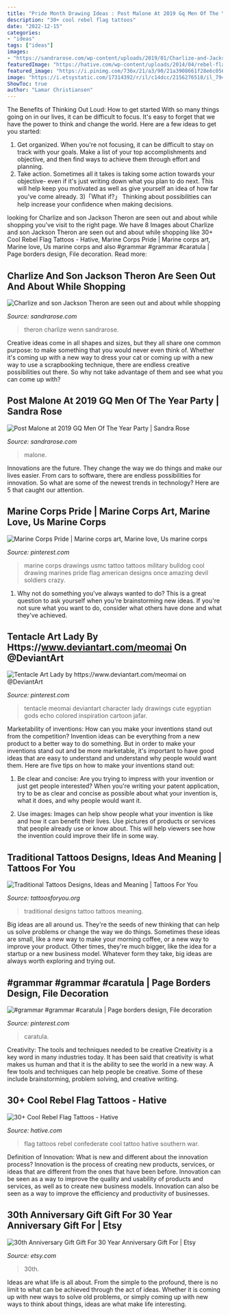 ```yaml
---
title: "Pride Month Drawing Ideas : Post Malone At 2019 Gq Men Of The Year Party"
description: "30+ cool rebel flag tattoos"
date: "2022-12-15"
categories:
- "ideas"
tags: ["ideas"]
images:
- "https://sandrarose.com/wp-content/uploads/2019/01/Charlize-and-Jackson-Theron-7-wenn35926979.jpg"
featuredImage: "https://hative.com/wp-content/uploads/2014/04/rebel-flag-tattoos/21-confederate-flag.jpg"
featured_image: "https://i.pinimg.com/736x/21/a3/90/21a3908661f28e6c0568c680a5c49cef.jpg"
image: "https://i.etsystatic.com/17314392/r/il/c14dcc/2156276518/il_794xN.2156276518_3m8m.jpg"
ShowToc: true
author: "Lamar Christiansen"
---
```



The Benefits of Thinking Out Loud: How to get started
With so many things going on in our lives, it can be difficult to focus. It's easy to forget that we have the power to think and change the world. Here are a few ideas to get you started: 
1) Get organized. When you're not focusing, it can be difficult to stay on track with your goals. Make a list of your top accomplishments and objective, and then find ways to achieve them through effort and planning. 
2) Take action. Sometimes all it takes is taking some action towards your objective- even if it's just writing down what you plan to do next. This will help keep you motivated as well as give yourself an idea of how far you've come already. 
3)「What if?」 Thinking about possibilities can help increase your confidence when making decisions.

	

		
looking for Charlize and son Jackson Theron are seen out and about while shopping you've visit to the right page. We have 8 Images about Charlize and son Jackson Theron are seen out and about while shopping like 30+ Cool Rebel Flag Tattoos - Hative, Marine Corps Pride | Marine corps art, Marine love, Us marine corps and also #grammar #grammar #caratula | Page borders design, File decoration. Read more:
		
    
## Charlize And Son Jackson Theron Are Seen Out And About While Shopping

<img loading=lazy src="https://sandrarose.com/wp-content/uploads/2019/01/Charlize-and-Jackson-Theron-7-wenn35926979.jpg" onerror="this.onerror=null;this.src='https://tse4.mm.bing.net/th?id=OIP.KOcSR4djd0EKwmWBFMOc4AHaK4&amp;pid=15.1';" alt="Charlize and son Jackson Theron are seen out and about while shopping">

_Source: sandrarose.com_

>theron charlize wenn sandrarose. 

	

Creative ideas come in all shapes and sizes, but they all share one common purpose: to make something that you would never even think of. Whether it's coming up with a new way to dress your cat or coming up with a new way to use a scrapbooking technique, there are endless creative possibilities out there. So why not take advantage of them and see what you can come up with?

    
## Post Malone At 2019 GQ Men Of The Year Party | Sandra Rose

<img loading=lazy src="http://sandrarose.com/wp-content/uploads/2019/12/Post-Malone-at-GQ-BG.jpg" onerror="this.onerror=null;this.src='https://tse4.mm.bing.net/th?id=OIP.DcBv_OJPc1I91G5DtNHnpAHaJQ&amp;pid=15.1';" alt="Post Malone at 2019 GQ Men Of The Year Party | Sandra Rose">

_Source: sandrarose.com_

>malone. 

	

Innovations are the future. They change the way we do things and make our lives easier. From cars to software, there are endless possibilities for innovation. So what are some of the newest trends in technology? Here are 5 that caught our attention.

    
## Marine Corps Pride | Marine Corps Art, Marine Love, Us Marine Corps

<img loading=lazy src="https://i.pinimg.com/originals/dc/27/0c/dc270c4c33d8a4a02bfe1010eeff672e.jpg" onerror="this.onerror=null;this.src='https://tse2.mm.bing.net/th?id=OIP.nhX6IwwkoZRl8_idg6T0FgHaLH&amp;pid=15.1';" alt="Marine Corps Pride | Marine corps art, Marine love, Us marine corps">

_Source: pinterest.com_

>marine corps drawings usmc tattoo tattoos military bulldog cool drawing marines pride flag american designs once amazing devil soldiers crazy. 

	

1. Why not do something you've always wanted to do? This is a great question to ask yourself when you're brainstorming new ideas. If you're not sure what you want to do, consider what others have done and what they've achieved.

    
## Tentacle Art Lady By Https://www.deviantart.com/meomai On @DeviantArt

<img loading=lazy src="https://i.pinimg.com/736x/21/a3/90/21a3908661f28e6c0568c680a5c49cef.jpg" onerror="this.onerror=null;this.src='https://tse1.mm.bing.net/th?id=OIP.QG43KS0augM8Bw9pJko6IwHaKL&amp;pid=15.1';" alt="Tentacle Art Lady by https://www.deviantart.com/meomai on @DeviantArt">

_Source: pinterest.com_

>tentacle meomai deviantart character lady drawings cute egyptian gods echo colored inspiration cartoon jafar. 

	

Marketability of inventions: How can you make your inventions stand out from the competition?
Invention ideas can be everything from a new product to a better way to do something. But in order to make your inventions stand out and be more marketable, it's important to have good ideas that are easy to understand and understand why people would want them. Here are five tips on how to make your inventions stand out:
1. Be clear and concise: Are you trying to impress with your invention or just get people interested? When you're writing your patent application, try to be as clear and concise as possible about what your invention is, what it does, and why people would want it.

2. Use images: Images can help show people what your invention is like and how it can benefit their lives. Use pictures of products or services that people already use or know about. This will help viewers see how the invention could improve their life in some way.

    
## Traditional Tattoos Designs, Ideas And Meaning | Tattoos For You

<img loading=lazy src="http://www.tattoosforyou.org/wp-content/uploads/2013/09/Traditional-Tattoo-Designs.jpg" onerror="this.onerror=null;this.src='https://tse4.mm.bing.net/th?id=OIP.7s1q7SYMB649yRVXxD6YnAHaJ3&amp;pid=15.1';" alt="Traditional Tattoos Designs, Ideas and Meaning | Tattoos For You">

_Source: tattoosforyou.org_

>traditional designs tattoo tattoos meaning. 

	

Big ideas are all around us. They're the seeds of new thinking that can help us solve problems or change the way we do things. Sometimes these ideas are small, like a new way to make your morning coffee, or a new way to improve your product. Other times, they're much bigger, like the idea for a startup or a new business model. Whatever form they take, big ideas are always worth exploring and trying out.

    
## #grammar #grammar #caratula | Page Borders Design, File Decoration

<img loading=lazy src="https://i.pinimg.com/736x/3e/9b/3e/3e9b3ed94c64ea5115550a7d8a6a05d8.jpg" onerror="this.onerror=null;this.src='https://tse1.mm.bing.net/th?id=OIP.1E8eb1MBpUOQmTw1J1TEEgHaNK&amp;pid=15.1';" alt="#grammar #grammar #caratula | Page borders design, File decoration">

_Source: pinterest.com_

>caratula. 

	

Creativity: The tools and techniques needed to be creative
Creativity is a key word in many industries today. It has been said that creativity is what makes us human and that it is the ability to see the world in a new way. A few tools and techniques can help people be creative. Some of these include brainstorming, problem solving, and creative writing.

    
## 30+ Cool Rebel Flag Tattoos - Hative

<img loading=lazy src="https://hative.com/wp-content/uploads/2014/04/rebel-flag-tattoos/21-confederate-flag.jpg" onerror="this.onerror=null;this.src='https://tse4.mm.bing.net/th?id=OIP.-nSpjmsqUgIB3KVJF0adJAHaLI&amp;pid=15.1';" alt="30+ Cool Rebel Flag Tattoos - Hative">

_Source: hative.com_

>flag tattoos rebel confederate cool tattoo hative southern war. 

	

Definition of Innovation: What is new and different about the innovation process?
Innovation is the process of creating new products, services, or ideas that are different from the ones that have been before. Innovation can be seen as a way to improve the quality and usability of products and services, as well as to create new business models. Innovation can also be seen as a way to improve the efficiency and productivity of businesses.

    
## 30th Anniversary Gift Gift For 30 Year Anniversary Gift For | Etsy

<img loading=lazy src="https://i.etsystatic.com/17314392/r/il/c14dcc/2156276518/il_794xN.2156276518_3m8m.jpg" onerror="this.onerror=null;this.src='https://tse1.mm.bing.net/th?id=OIP.eUhOPly7MfpO5ArAZ3qMdQHaJ4&amp;pid=15.1';" alt="30th Anniversary Gift Gift For 30 Year Anniversary Gift For | Etsy">

_Source: etsy.com_

>30th. 

	

Ideas are what life is all about. From the simple to the profound, there is no limit to what can be achieved through the act of ideas. Whether it is coming up with new ways to solve old problems, or simply coming up with new ways to think about things, ideas are what make life interesting.

